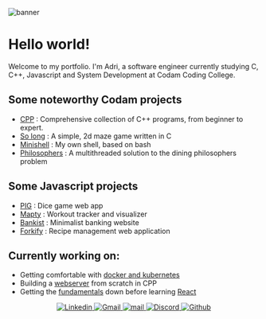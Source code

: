 ![banner](https://i.imgur.com/yQdXzmb.jpeg)

# Hello world!

Welcome to my portfolio. I'm Adri, a software engineer currently studying C, C++, Javascript and System Development at Codam Coding College.
 
## Some noteworthy Codam projects
 - [CPP](https://github.com/arommers/CPP_Modules) : Comprehensive collection of C++ programs, from beginner to expert.
 - [So long](https://github.com/arommers/so_long) : A simple, 2d maze game written in C
 - [Minishell](https://github.com/arommers/minishell) : My own shell, based on bash
 - [Philosophers](https://github.com/arommers/philosophers) : A multithreaded solution to the dining philosophers problem

## Some Javascript projects
 - [PIG](https://github.com/arommers/Pig_Game) : Dice game web app
 - [Mapty](https://github.com/arommers/Mapty) : Workout tracker and visualizer
 - [Bankist](https://github.com/arommers/bankist) : Minimalist banking website
 - [Forkify](https://github.com/arommers/Forkify) : Recipe management web application

## Currently working on:
- Getting comfortable with [docker and kubernetes](https://github.com/arommers/Inception)
- Building a [webserver](https://cdn.intra.42.fr/pdf/pdf/128390/en.subject.pdf) from scratch in CPP
- Getting the [fundamentals](https://www.udemy.com/course/design-and-develop-a-killer-website-with-html5-and-css3/?couponCode=OT50624NEW) down before learning [React](https://www.udemy.com/course/the-ultimate-react-course/?couponCode=OT50624NEW)

<div align="center">
  <a href="https://www.linkedin.com/in/adrirommers71475110b">
    <img src="https://img.shields.io/badge/Linkedin-FF69B4?logo=Linkedin&logoColor=Linkedin" alt="Linkedin">
  </a>
  <a href="mailto:a3.p.rommers@gmail.com">
    <img src="https://img.shields.io/badge/Gmail-FF69B4?logo=Gmail&logoColor=white" alt="Gmail">
  </a>
  <a href="mailto:arommers@student.codam.nl">
    <img src="https://img.shields.io/badge/mail-FF69B4?logo=42&logoColor=white" alt="mail">
  </a>
  <a href="https://discord.gg/Vxz9z98V">
    <img src="https://img.shields.io/badge/Discord-FF69B4?logo=Discord&logoColor=white" alt="Discord">
  </a>
  <a href="https://github.com/arommers">
    <img src="https://img.shields.io/badge/Github-FF69B4?logo=Github" alt="Github">
  </a>
</div>

<!--
**arommers/arommers** is a ✨ _special_ ✨ repository because its `README.md` (this file) appears on your GitHub profile.

Here are some ideas to get you started:

- 🔭 I’m currently working on ...
## 🌱 I’m currently learning C
- 👯 I’m looking to collaborate on ...
- 🤔 I’m looking for help with ...
- 💬 Ask me about ...
- 📫 How to reach me: ...
- 😄 Pronouns: ...
- ⚡ Fun fact: ...
-->
